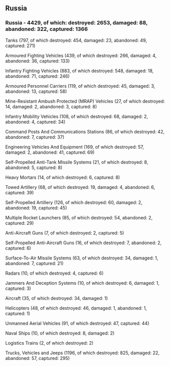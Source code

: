 
 
 ## Russia
 
 ### Russia - 4429, of which: destroyed: 2653, damaged: 88, abandoned: 322, captured: 1366

 

 

 Tanks (797, of which destroyed: 454, damaged: 23, abandoned: 49, captured: 271)

 Armoured Fighting Vehicles (439, of which destroyed: 266, damaged: 4, abandoned: 36, captured: 133)

 Infantry Fighting Vehicles (883, of which destroyed: 548, damaged: 18, abandoned: 71, captured: 246)

 Armoured Personnel Carriers (119, of which destroyed: 45, damaged: 3, abandoned: 13, captured: 58)

 Mine-Resistant Ambush Protected (MRAP) Vehicles (27, of which destroyed: 14, damaged: 2, abandoned: 3, captured: 8)

 Infantry Mobility Vehicles (108, of which destroyed: 68, damaged: 2, abandoned: 4, captured: 34)

 Command Posts And Communications Stations (86, of which destroyed: 42, abandoned: 7, captured: 37)

 Engineering Vehicles And Equipment (169, of which destroyed: 57, damaged: 2, abandoned: 41, captured: 69)

 Self-Propelled Anti-Tank Missile Systems (21, of which destroyed: 8, abandoned: 5, captured: 8)

 Heavy Mortars (14, of which destroyed: 6, captured: 8)

 Towed Artillery (68, of which destroyed: 19, damaged: 4, abandoned: 6, captured: 39)

 Self-Propelled Artillery (126, of which destroyed: 60, damaged: 2, abandoned: 19, captured: 45)

 Multiple Rocket Launchers (85, of which destroyed: 54, abandoned: 2, captured: 29)

 Anti-Aircraft Guns (7, of which destroyed: 2, captured: 5)

 Self-Propelled Anti-Aircraft Guns (16, of which destroyed: 7, abandoned: 2, captured: 6)

 Surface-To-Air Missile Systems (63, of which destroyed: 34, damaged: 1, abandoned: 7, captured: 21)

 Radars (10, of which destroyed: 4, captured: 6)

 Jammers And Deception Systems (10, of which destroyed: 6, damaged: 1, captured: 3)

 Aircraft (35, of which destroyed: 34, damaged: 1)

 Helicopters (48, of which destroyed: 46, damaged: 1, abandoned: 1, captured: 1)

 Unmanned Aerial Vehicles (91, of which destroyed: 47, captured: 44)

 Naval Ships (10, of which destroyed: 8, damaged: 2)

 Logistics Trains (2, of which destroyed: 2)

 Trucks, Vehicles and Jeeps (1196, of which destroyed: 825, damaged: 22, abandoned: 57, captured: 295)


